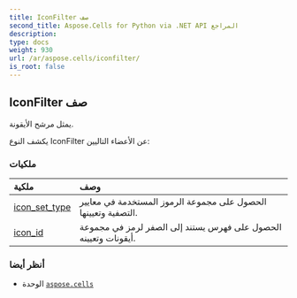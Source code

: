```yaml
---
title: IconFilter صف
second_title: Aspose.Cells for Python via .NET API المراجع
description:
type: docs
weight: 930
url: /ar/aspose.cells/iconfilter/
is_root: false
---
```

##  IconFilter صف
يمثل مرشح الأيقونة.



يكشف النوع IconFilter عن الأعضاء التاليين:

###  ملكيات
| ملكية| وصف|
| :- | :- |
| [icon_set_type](/cells/python-net/ar/aspose.cells/iconfilter/icon_set_type) | الحصول على مجموعة الرموز المستخدمة في معايير التصفية وتعيينها.|
| [icon_id](/cells/python-net/ar/aspose.cells/iconfilter/icon_id) | الحصول على فهرس يستند إلى الصفر لرمز في مجموعة أيقونات وتعيينه.|



###  أنظر أيضا
* الوحدة [`aspose.cells`](..)
